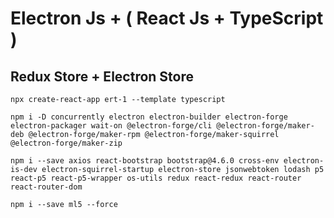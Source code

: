 # Electron Js + ( React Js + TypeScript )

## Redux Store + Electron Store

```
npx create-react-app ert-1 --template typescript
```

```
npm i -D concurrently electron electron-builder electron-forge electron-packager wait-on @electron-forge/cli @electron-forge/maker-deb @electron-forge/maker-rpm @electron-forge/maker-squirrel @electron-forge/maker-zip
```

```
npm i --save axios react-bootstrap bootstrap@4.6.0 cross-env electron-is-dev electron-squirrel-startup electron-store jsonwebtoken lodash p5 react-p5 react-p5-wrapper os-utils redux react-redux react-router react-router-dom
```

```
npm i --save ml5 --force
```

